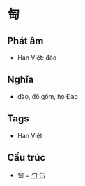 # 匋

## Phát âm
* Hán Việt: đào

## Nghĩa
* đào, đồ gốm, họ Đào

## Tags
* Hán Việt

## Cấu trúc
* 匋 = [勹](勹.md) [缶](缶.md)

<script>window.HANZI_FIELD='匋';</script>